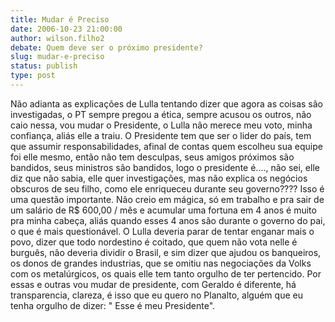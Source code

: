 ```yaml
---
title: Mudar é Preciso
date: 2006-10-23 21:00:00
author: wilson.filho2
debate: Quem deve ser o próximo presidente?
slug: mudar-e-preciso
status: publish 
type: post
---
```


Não adianta as explicações de Lulla tentando dizer que agora as coisas são investigadas, o PT sempre pregou a ética, sempre acusou os outros, não caio nessa, vou mudar o Presidente, o Lulla não merece meu voto, minha confiança, aliás elle a traiu. O Presidente tem que ser o lider do país, tem que assumir responsabilidades, afinal de contas quem escolheu sua equipe foi elle mesmo, então não tem desculpas, seus amigos próximos são bandidos, seus ministros são bandidos, logo o presidente é...., não sei, elle diz que não sabia, elle quer investigações, mas não explica os negócios obscuros de seu filho, como ele enriqueceu durante seu governo???? Isso é uma questão importante. Não creio em mágica, só em trabalho e pra sair de um salário de R$ 600,00 / mês e acumular uma fortuna em 4 anos é muito pra minha cabeça, aliás quando esses 4 anos são durante o governo do pai, o que é mais questionável.
O Lulla deveria parar de tentar enganar mais o povo, dizer que todo nordestino é coitado, que quem não vota nelle é burguês, não deveria dividir o Brasil, e sim dizer que ajudou os banqueiros, os donos de grandes industrias, que se omitiu nas negociações da Volks com os metalúrgicos, os quais elle tem tanto orgulho de ter pertencido.
Por essas e outras vou mudar de presidente, com Geraldo é diferente, há transparencia, clareza, é isso que eu quero no Planalto, alguém que eu tenha orgulho de dizer: " Esse é meu Presidente".
